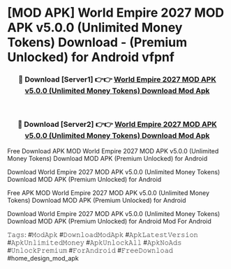 # [MOD APK] World Empire 2027 MOD APK v5.0.0 (Unlimited Money Tokens) Download - (Premium Unlocked) for Android vfpnf



<div align="center">
<h3>🔴 Download [Server1] 👉👉 <a href="https://momento.my/?title=World_Empire_2027_MOD_APK_v5.0.0_(Unlimited_Money_Tokens)_Download">World Empire 2027 MOD APK v5.0.0 (Unlimited Money Tokens) Download Mod Apk</a></h3><br>

<h3>🔴 Download [Server2] 👉👉 <a href="https://momento.my/?title=World_Empire_2027_MOD_APK_v5.0.0_(Unlimited_Money_Tokens)_Download">World Empire 2027 MOD APK v5.0.0 (Unlimited Money Tokens) Download Mod Apk</a></h3>
</div>



Free Download APK MOD World Empire 2027 MOD APK v5.0.0 (Unlimited Money Tokens) Download MOD APK (Premium Unlocked) for Android

Download World Empire 2027 MOD APK v5.0.0 (Unlimited Money Tokens) Download MOD APK (Premium Unlocked) for Android

Free APK MOD World Empire 2027 MOD APK v5.0.0 (Unlimited Money Tokens) Download MOD APK (Premium Unlocked) for Android

Download World Empire 2027 MOD APK v5.0.0 (Unlimited Money Tokens) Download MOD APK (Premium Unlocked) for Android Mod For Android

𝚃𝚊𝚐𝚜: #𝙼𝚘𝚍𝙰𝚙𝚔 #𝙳𝚘𝚠𝚗𝚕𝚘𝚊𝚍𝙼𝚘𝚍𝙰𝚙𝚔 #𝙰𝚙𝚔𝙻𝚊𝚝𝚎𝚜𝚝𝚅𝚎𝚛𝚜𝚒𝚘𝚗 #𝙰𝚙𝚔𝚄𝚗𝚕𝚒𝚖𝚒𝚝𝚎𝚍𝙼𝚘𝚗𝚎𝚢 #𝙰𝚙𝚔𝚄𝚗𝚕𝚘𝚌𝚔𝙰𝚕𝚕 #𝙰𝚙𝚔𝙽𝚘𝙰𝚍𝚜 #𝚄𝚗𝚕𝚘𝚌𝚔𝙿𝚛𝚎𝚖𝚒𝚞𝚖 #𝙵𝚘𝚛𝙰𝚗𝚍𝚛𝚘𝚒𝚍 #𝙵𝚛𝚎𝚎𝙳𝚘𝚠𝚗𝚕𝚘𝚊𝚍 #home_design_mod_apk

